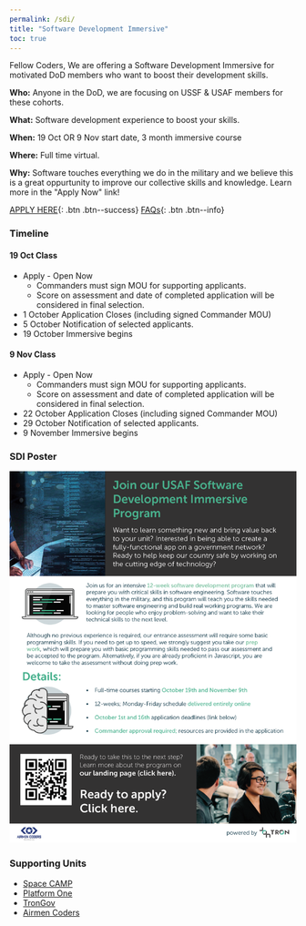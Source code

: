 ```yaml
---
permalink: /sdi/
title: "Software Development Immersive"
toc: true
---
```

  


Fellow Coders,
We are offering a Software Development Immersive for motivated DoD members who want to boost their development skills. 

**Who:** Anyone in the DoD, we are focusing on USSF & USAF members for these cohorts.  

**What:** Software development experience to boost your skills.

**When:** 19 Oct OR 9 Nov start date, 3 month immersive course

**Where:** Full time virtual.  

**Why:** Software touches everything we do in the military and we believe this is a great oppurtunity to improve our collective skills and knowledge. Learn more in the "Apply Now" link!  

[APPLY HERE](https://auth.galvanize.com/register?uid=785290cba96b236082){: .btn .btn--success}  [FAQs](/sdi-faq){: .btn .btn--info}  



### Timeline
#### 19 Oct Class
* Apply - Open Now
  - Commanders must sign MOU for supporting applicants. 
  - Score on assessment and date of completed application will be considered in final selection.
* 1 October Application Closes (including signed Commander MOU)
* 5 October Notification of selected applicants.
* 19 October Immersive begins

#### 9 Nov Class
* Apply - Open Now
  - Commanders must sign MOU for supporting applicants. 
  - Score on assessment and date of completed application will be considered in final selection.
* 22 October Application Closes (including signed Commander MOU)
* 29 October Notification of selected applicants.
* 9 November Immersive begins

### SDI Poster
 [![Info Poster](/assets/images/Oct19Nov9SDI.png)](https://auth.galvanize.com/register?uid=785290cba96b236082)


### Supporting Units
* [Space CAMP](https://software.af.mil/softwarefactory/spacecamp/)
* [Platform One](https://software.af.mil/team/platformone/)
* [TronGov](https://tronaf.dev)
* [Airmen Coders](https://airmencoders.us)
    